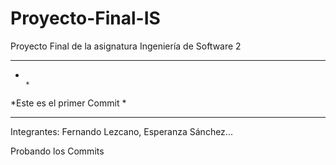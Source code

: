 # Proyecto-Final-IS
Proyecto Final de la asignatura Ingeniería de Software 2
**************************************************************
*                                                                                           *
*Este es el primer Commit                                                   *
**************************************************************


Integrantes: Fernando Lezcano, Esperanza Sánchez...

Probando los Commits